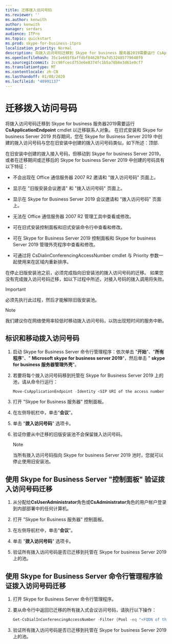 ```yaml
---
title: 迁移拨入访问号码
ms.reviewer: ''
ms.author: kenwith
author: kenwith
manager: serdars
audience: ITPro
ms.topic: quickstart
ms.prod: skype-for-business-itpro
localization_priority: Normal
description: 将拨入访问号码迁移到 Skype for business 服务器2019需要运行 CsApplicationEndpoint cmdlet 以迁移联系人对象。 在旧式安装和 Skype for business Server 2019 共存期间，您在 Skype for Business Server 2019 中创建的拨入访问号码与您在旧安装中创建的拨入访问号码类似，如下所述：顶部.
ms.openlocfilehash: 35c1e665f8affdbf84628f9a7d532405779648f0
ms.sourcegitcommit: 2cc98fcecd753e6e8374fc1b5a78b8e3d61e0cf7
ms.translationtype: MT
ms.contentlocale: zh-CN
ms.lasthandoff: 01/08/2020
ms.locfileid: "40991137"
---
```

# <a name="migrate-dial-in-access-numbers"></a>迁移拨入访问号码

将拨入访问号码迁移到 Skype for business 服务器2019需要运行**CsApplicationEndpoint** cmdlet 以迁移联系人对象。 在旧式安装和 Skype for business Server 2019 共存期间，您在 Skype for Business Server 2019 中创建的拨入访问号码与您在旧安装中创建的拨入访问号码类似，如下所述：顶部. 

在旧安装中创建的拨入接入号码，但移动到 Skype for business Server 2019，或者在迁移期间或迁移后的 Skype for business Server 2019 中创建的号码具有以下特征：

- 不会出现在 Office 通信服务器 2007 R2 邀请和 "拨入访问号码" 页面上。

- 显示在 "旧版安装会议邀请" 和 "拨入访问号码" 页面上。

- 显示在 Skype for Business Server 2019 会议邀请和 "拨入访问号码" 页面上。

- 无法在 Office 通信服务器 2007 R2 管理工具中查看或修改。

- 可在旧式安装控制面板和旧式安装命令行中查看和修改。

- 可在 Skype for Business Server 2019 控制面板和 Skype for business Server 2019 管理外壳程序中查看和修改。

- 可通过将 CsDialinConferencingAccessNumber cmdlet 与 Priority 参数一起使用来在区域内重新排序。

在停止旧版安装池之前，必须完成指向旧安装池的拨入访问号码的迁移。 如果您没有完成拨入访问号码迁移，如以下过程中所述，对接入号码的拨入调用将失败。

> [!IMPORTANT]
> 必须先执行此过程，然后才能解除旧版安装池。 

> [!NOTE]
> 我们建议你在网络使用率较低时移动拨入访问号码，以防出现短时间的服务中断。 

## <a name="to-identify-and-move-dial-in-access-numbers"></a>标识和移动拨入访问号码

1. 启动 Skype for Business Server 命令行管理程序：依次单击 "**开始**"、"**所有程序**"、" **Microsoft skype for business server 2019**"，然后单击 " **skype for business 服务器管理外壳**"。

2. 若要将每个拨入访问号码移到托管在 Skype for Business Server 2019 上的池，请从命令行运行： 

   ```PowerShell
   Move-CsApplicationEndpoint -Identity <SIP URI of the access number to be moved> -Target <FQDN of the pool to which the access number is moving>
   ```

3. 打开 "Skype for Business 服务器" 控制面板。

4. 在左侧导航栏中，单击“**会议**”。

5. 单击 "**拨入访问号码**" 选项卡。 

6. 验证你要从中迁移的旧版安装池不会保留拨入访问号码。

    > [!NOTE]
    > 当所有拨入访问号码指向 Skype for business Server 2019 池时，您就可以停止使用旧安装池。 

## <a name="verify-the-dial-in-access-number-migration-using-skype-for-business-server-control-panel"></a>使用 Skype for Business Server "控制面板" 验证拨入访问号码迁移

1. 从分配给**CsUserAdministrator**角色或**CsAdministrator**角色的用户帐户登录到内部部署中的任何计算机。 

2. 打开 "Skype for Business 服务器" 控制面板。

3. 在左侧导航栏中，单击“**会议**”。

4. 单击 "**拨入访问号码**" 选项卡。 

5. 验证所有拨入访问号码是否已迁移到托管在 Skype for business Server 2019 上的池。

## <a name="verify-the-dial-in-access-number-migration-using-skype-for-business-server-management-shell"></a>使用 Skype for Business Server 命令行管理程序验证拨入访问号码迁移

1. 打开 Skype for Business Server 命令行管理程序。

2. 要从命令行中返回已迁移的所有拨入式会议访问号码，请执行以下操作：

   ```PowerShell
   Get-CsDialInConferencingAccessNumber -Filter {Pool -eq "<FQDN of the pool to which the access number is moved>"}
   ```

3. 验证所有拨入访问号码是否已迁移到托管在 Skype for business Server 2019 上的池。


